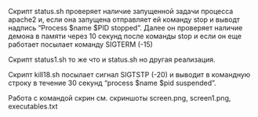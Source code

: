 Скрипт status.sh проверяет наличие запущенной задачи процесса apache2 и, если она запущена отправляет ей команду stop и выводт надпись “Process $name $PID stopped”.
Далее он проверяет наличие демона в памяти через 10 секунд после команды stop и если он еще работает посылает команду SIGTERM (-15)

Скрипт status1.sh то же что и status.sh но другая реализация.

Скрипт kill18.sh посылает сигнал SIGTSTP (-20) и выводит в командную строку в течение  30 секунд “process $name $pid suspended”.

Работа с командой скрин см. скриншоты screen.png, screen1.png, executables.txt
